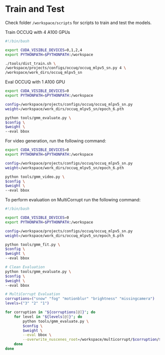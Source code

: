 # Train and Test

Check folder `/workspace/scripts` for scripts to train and test the models.


Train OCCUQ with 4 A100 GPUs
```bash
#!/bin/bash

export CUDA_VISIBLE_DEVICES=0,1,2,4
export PYTHONPATH=$PYTHONPATH:/workspace

./tools/dist_train.sh \
/workspace/projects/configs/occuq/occuq_mlpv5_sn.py 4 \
/workspace/work_dirs/occuq_mlpv5_sn
```

Eval OCCUQ with 1 A100 GPU
```bash
export CUDA_VISIBLE_DEVICES=0
export PYTHONPATH=$PYTHONPATH:/workspace

config=/workspace/projects/configs/occuq/occuq_mlpv5_sn.py 
weight=/workspace/work_dirs/occuq_mlpv5_sn/epoch_6.pth

python tools/gmm_evaluate.py \
$config \
$weight \
--eval bbox
```

For video generation, run the following command:

```bash
export CUDA_VISIBLE_DEVICES=0
export PYTHONPATH=$PYTHONPATH:/workspace

config=/workspace/projects/configs/occuq/occuq_mlpv5_sn.py 
weight=/workspace/work_dirs/occuq_mlpv5_sn/epoch_6.pth

python tools/gmm_video.py \
$config \
$weight \
--eval bbox
```

To perform evaluation on MultiCorrupt run the following command:
```bash
#!/bin/bash

export CUDA_VISIBLE_DEVICES=0
export PYTHONPATH=$PYTHONPATH:/workspace

config=/workspace/projects/configs/occuq/occuq_mlpv5_sn.py
weight=/workspace/work_dirs/occuq_mlpv5_sn/epoch_6.pth

python tools/gmm_fit.py \
$config \
$weight \
--eval bbox

# Clean Evaluation
python tools/gmm_evaluate.py \
$config \
$weight \
--eval bbox

# MultiCorrupt Evaluation
corruptions=("snow" "fog" "motionblur" "brightness" "missingcamera")
levels=("3" "2" "1")

for corruption in "${corruptions[@]}"; do
    for level in "${levels[@]}"; do
        python tools/gmm_evaluate.py \
        $config \
        $weight \
        --eval bbox \
        --overwrite_nuscenes_root=/workspace/multicorrupt/$corruption/$level
    done
done
```